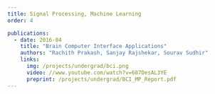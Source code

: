 ```yaml
---
title: Signal Processing, Machine Learning
order: 4

publications:
  - date: 2016-04
    title: "Brain Computer Interface Applications"
    authors: "Rachith Prakash, Sanjay Rajshekar, Sourav Sudhir"
    links:
      img: /projects/undergrad/bci.png
      video: //www.youtube.com/watch?v=687DesAL3YE
      preprint: /projects/undergrad/BCI_MP_Report.pdf
---
```

